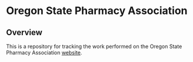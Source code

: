 # Oregon State Pharmacy Association

## Overview
This is a repository for tracking the work performed on the Oregon State Pharmacy Association [website](https://oregonpharmacy.org/).
